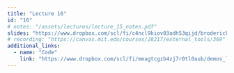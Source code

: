 ```yaml
---
title: "Lecture 16"
id: "16"
# notes: "/assets/lectures/lecture_15_notes.pdf"
slides: "https://www.dropbox.com/scl/fi/c4ncl9kiov03adh53qijd/broderick_lecture_16_to_share.pdf?rlkey=dzgh3dopskwft5mxsajqh336o&dl=0"
# recording: "https://canvas.mit.edu/courses/28217/external_tools/369"
additional_links:
  - name: "Code"
    link: "https://www.dropbox.com/scl/fi/meagtcgzb4zj7r0tl0aub/demos_lecture16.ipynb?rlkey=qux5cstyszej5r5vr501nmyjn&dl=0"
---
```

